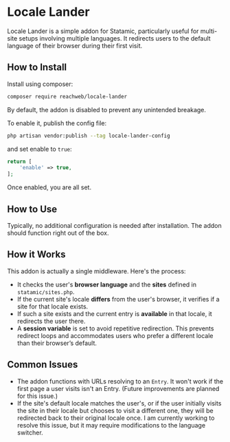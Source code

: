 # Locale Lander

Locale Lander is a simple addon for Statamic, particularly useful for multi-site setups involving multiple languages. It redirects users to the default language of their browser during their first visit.

## How to Install

Install using composer:

``` bash
composer require reachweb/locale-lander
```

By default, the addon is disabled to prevent any unintended breakage. 

To enable it, publish the config file:

``` bash
php artisan vendor:publish --tag locale-lander-config
```

and set enable to `true`:

```php
return [
    'enable' => true,
];
```
Once enabled, you are all set.

## How to Use

Typically, no additional configuration is needed after installation. The addon should function right out of the box.

## How it Works

This addon is actually a single middleware. Here's the process:

- It checks the user's **browser language** and the **sites** defined in `statamic/sites.php`.
- If the current site's locale **differs** from the user's browser, it verifies if a site for that locale exists.
- If such a site exists and the current entry is **available** in that locale, it redirects the user there.
- A **session variable** is set to avoid repetitive redirection. This prevents redirect loops and accommodates users who prefer a different locale than their browser’s default.

## Common Issues

- The addon functions with URLs resolving to an `Entry`. It won't work if the first page a user visits isn't an Entry. (Future improvements are planned for this issue.)
- If the site's default locale matches the user's, or if the user initially visits the site in their locale but chooses to visit a different one, they will be redirected back to their original locale once. I am currently working to resolve this issue, but it may require modifications to the language switcher.
